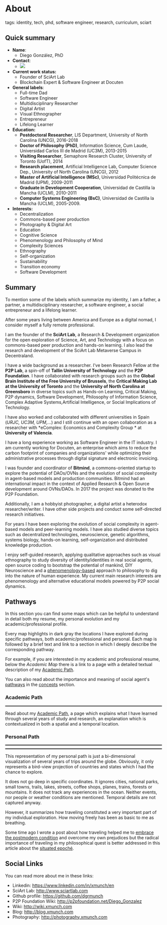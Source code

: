 
# About

tags: identity, tech, phd, software engineer, research, curriculum, sciart

## Quick summary

* **Name**:
  * Diego González, PhD
* **Contact**:
  * [![](https://www.xmunch.com/email.png)](https://www.xmunch.com)
* **Current work status:**
  * Founder of SciArt Lab
  * Blockchain Expert & Software Engineer at Docuten
* **General labels**:
  * Full-time Dad
  * Software Engineer
  * Multidisciplinary Researcher
  * Digital Artist
  * Visual Ethnographer
  * Entrepreneur
  * Lifelong Learner
* **Education:**
  * **Postdoctoral Researcher**, LIS Department, University of North Carolina (UNCG), 2016-2018
  * **Doctor of Philosophy (PhD)**, Information Science, Cum Laude, Universidad Carlos III de Madrid (UC3M), 2013-2015
  * **Visiting Researcher**, Semaphore Research Cluster, University of Toronto (UofT), 2014
  * **Research placement**, Artificial Intelligence Lab, Computer Science Dep., University of North Carolina (UNCG), 2012
  * **Master of Artificial Intelligence (MSc)**, Universidad Politécnica de Madrid (UPM), 2009-2011
  * **Graduate in Development Cooperation**, Universidad de Castilla la Mancha (UCLM), 2010-2011
  * **Computer Systems Engineering (BsC)**, Universidad de Castilla la Mancha (UCLM), 2005-2009.
* **Interests:**
  * Decentralization
  * Commons-based peer production
  * Photography & Digital Art
  * Education
  * Cognitive Science
  * Phenomenology and Philosophy of Mind
  * Complexity Sciences
  * Ethnography
  * Self-organization
  * Sustainability 
  * Transition economy
  * Software Development

## Summary

To mention some of the labels which summarize my identity, I am a father, a partner, a multidisciplinary researcher, a software engineer, a social entrepreneur and a lifelong learner.

After some years living between America and Europe as a digital nomad, I consider myself a fully remote professional.

I am the founder of the **SciArt Lab**, a Research & Development organization for the open exploration of Science, Art, and Technology with a focus on commons-based peer production and hands-on learning. I also lead the research and development of the SciArt Lab Metaverse Campus in Decentraland.

I have a wide background as a researcher. I’ve been Research Fellow at the **P2P Lab**, a spin-off of **Tallin University of Technology** and the **P2P Foundation**. I have collaborated with research groups such as the **Global Brain Institute of the Free University of Brussels**, the **Critical Making Lab at the University of Toronto** and the **University of North Carolina at Greensboro** in diverse topics such as Hands-on Learning, Critical Making, P2P dynamics, Software Development, Philosophy of Information Science, Complex Adaptive Systems,Artificial Intelligence, or Social Implications of Technology. 

I have also worked and collaborated with different universities in Spain (*URJC, UC3M, UPM,...*) and I still continue with an open collaboration as a researcher with *eComplex: Economics and Complexity Group * at **University of Valencia**.

I have a long experience working as Software Engineer in the IT industry. I am currently working for Docuten, an enterprise which aims to reduce the carbon footprint of companies and organizations' while optimizing their administrative processes through digital signature and electronic invoicing.

I was founder and coordinator of **Bitmind**, a commons-oriented startup to explore the potential of DAOs/OVNs and the evolution of social complexity in agent-based models and production communities. Bitmind had an international impact in the context of Applied Research & Open Source development around OVNs/DAOs. In 2017 the project was donated to the P2P Foundation.

Additionally, I am a hobbyist photographer, a digital artist a heterodox researcher/writer. I have other side projects and conduct some self-directed research initiatives.

For years I have been exploring the evolution of social complexity in agent-based models and peer-learning models. I have also studied diverse topics such as decentralized technologies, neuroscience, genetic algorithms, systems biology, hands-on learning, self-organization and distributed knowledge production.

I enjoy self-guided research, applying qualitative approaches such as visual ethnography to study diversity of identity/identities in real social agents, open source coding to bootstrap the potential of mankind, DIY Neuroscience and a [phenomenology-based](content/concepts/phenomenology.md) approach to philosophy to dig into the nature of human experience. My current main research interests are phenomenology and alternative educational models powered by P2P social dynamics.

## Pathways

In this section you can find some maps which can be helpful to understand in detail both my resume, my personal evolution and my academic/professional profile.

Every map highlights in dark gray the locations I have explored during specific pathways, both academic/professional and personal. Each map is followed by a brief text and link to a section in which I deeply describe the corresponding pathway.

For example, if you are interested in my academic and professional resume, below the *Academic Map* there is a link to a page with a detailed textual description of my [Academic Path](content/notebook/maps/academic.md).

You can also read about the importance and meaning of social agent's [pathways](content/concepts/pathways.md) in the [concepts](content/concepts.md) section.

### Academic Path

<div id="academicMap" style="position:relative; width: 100%; margin-bottom:10px;border: 1px solid black;"></div>

Read about my [Academic Path](content/notebook/maps/academic.md), a page which explains what I have learned through several years of study and research, an explanation which is contextualized in both a spatial and a temporal location.


### Personal Path

<div id="personalMapUSA" style="position:relative; width: 100%; margin-bottom:10px;border: 1px solid black;"></div>
<div id="personalMap" style="position:relative; width: 100%; margin-bottom:10px;border: 1px solid black;"></div>

This representation of my personal path is just a bi-dimensional visualization of several years of trips around the globe. Obviously, it only represents a bird-view projection of countries and states which I had the chance to explore. 

It does not go deep in specific coordinates. It ignores cities, national parks, small towns, trails, lakes, streets, coffee shops, planes, trains, forests or mountains. It does not track any experiences in the ocean. Neither events, nor people or weather conditions are mentioned. Temporal details are not captured anyway. 

However, it summarizes how traveling constituted a very important part of my individual exploration. How moving freely has been as basic to me as breathing.

Some time ago I wrote a post about how traveling helped me to [embrace the postmodern condition](http://blog.xmunch.com/blog/2017/la-llamada.html) and overcome my own prejudices but the radical importance of traveling in my philosophical quest is better addressed in this article about the [situated epoché](content/articles/situated.md).

## Social Links

You can read more about me in these links:

* Linkedin: https://www.linkedin.com/in/xmunch/en
* SciArt Lab: http://www.sciartlab.com
* Github profile: https://github.com/dgrmunch 
* P2P Foundation Wiki: http://p2pfoundation.net/Diego_Gonzalez
* Wiki: http://wiki.xmunch.com
* Blog: http://blog.xmunch.com
* Photography: http://photography.xmunch.com
